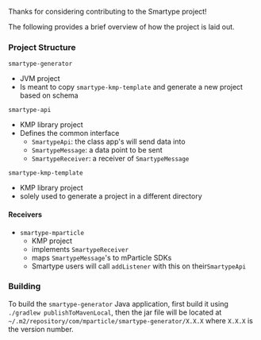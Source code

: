Thanks for considering contributing to the Smartype project!

The following provides a brief overview of how the project is laid out.

### Project Structure

`smartype-generator`
- JVM project
- Is meant to copy `smartype-kmp-template` and generate a new project based on schema

`smartype-api`
- KMP library project
- Defines the common interface
   -  `SmartypeApi`: the class app's will send data into
   -  `SmartypeMessage`: a data point to be sent
   -  `SmartypeReceiver`: a receiver of `SmartypeMessage`

`smartype-kmp-template`
- KMP library project
- solely used to generate a project in a different directory

#### Receivers

- `smartype-mparticle`
   - KMP project
   - implements `SmartypeReceiver`
   - maps `SmartypeMessage`'s to mParticle SDKs
   - Smartype users will call `addListener` with this on their`SmartypeApi`

### Building

To build the `smartype-generator` Java application, first build it using `./gradlew publishToMavenLocal`, then the jar file will be located at `~/.m2/repository/com/mparticle/smartype-generator/X.X.X` where `X.X.X` is the version number.